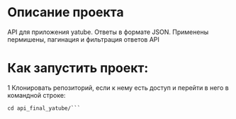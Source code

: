# Описание проекта
API для приложения yatube. Ответы в формате JSON. Применены пермишены, пагинация и фильтрация ответов API
# Как запустить проект:
1 Клонировать репозиторий, если к нему есть доступ и перейти в него в командной строке:
```git clone https://github.com/Ingv4r/api_final_yatube.git
cd api_final_yatube/```
